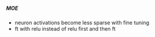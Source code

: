 ##### MOE

- neuron activations become less sparse with fine tuning
-  ft with relu instead of relu first and then ft